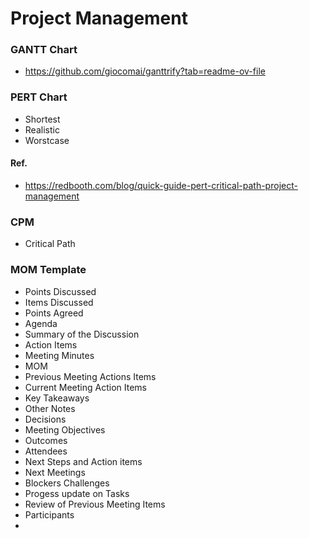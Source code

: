 # Project Management
### GANTT Chart
* https://github.com/giocomai/ganttrify?tab=readme-ov-file

###  PERT Chart
* Shortest
* Realistic
* Worstcase
#### Ref.
* https://redbooth.com/blog/quick-guide-pert-critical-path-project-management

### CPM
* Critical Path

### MOM Template

* Points Discussed
* Items Discussed
* Points Agreed
* Agenda
* Summary of the Discussion
* Action Items
* Meeting Minutes
* MOM
* Previous Meeting Actions Items
* Current Meeting Action Items
* Key Takeaways
* Other Notes
* Decisions
* Meeting Objectives
* Outcomes
* Attendees
* Next Steps and Action items
* Next Meetings
* Blockers Challenges
* Progess update on Tasks
* Review of Previous Meeting Items
* Participants
* 
